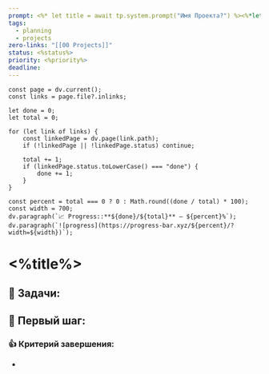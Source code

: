 ```yaml
---
prompt: <%* let title = await tp.system.prompt("Имя Проекта?") %><%*let statusOptions = ["📫 ToDo", "📌 Doing", "✅ Done"];let status = await tp.system.suggester(statusOptions,statusOptions);%><%* let priorityOptions = ["❕Low", "❗Medium", "‼️High"]; let priority = await tp.system.suggester(priorityOptions,priorityOptions);%>
tags:
  - planning
  - projects
zero-links: "[[00 Projects]]"
status: <%status%>
priority: <%priority%>
deadline:
---
```

```dataviewjs
const page = dv.current();
const links = page.file?.inlinks;

let done = 0;
let total = 0;

for (let link of links) {
    const linkedPage = dv.page(link.path);
    if (!linkedPage || !linkedPage.status) continue;

    total += 1;
    if (linkedPage.status.toLowerCase() === "done") {
        done += 1;
    }
}

const percent = total === 0 ? 0 : Math.round((done / total) * 100);
const width = 700;
dv.paragraph(`📈 Progress::**${done}/${total}** — ${percent}%`);
dv.paragraph(`![progress](https://progress-bar.xyz/${percent}/?width=${width})`);

```
# <%title%>


## 📅 Задачи:


## 🥇 Первый шаг:


### 👍 Критерий завершения:
- 


